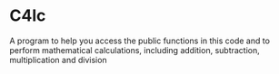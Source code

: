 # C4lc
A program to help you access the public functions in this code and to perform mathematical calculations, including addition, subtraction, multiplication and division

